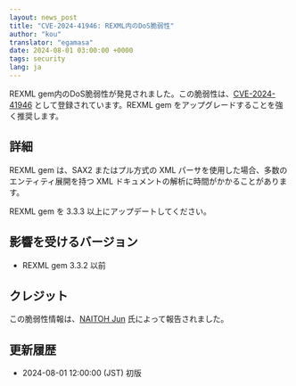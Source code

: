```yaml
---
layout: news_post
title: "CVE-2024-41946: REXML内のDoS脆弱性"
author: "kou"
translator: "egamasa"
date: 2024-08-01 03:00:00 +0000
tags: security
lang: ja
---
```


REXML gem内のDoS脆弱性が発見されました。この脆弱性は、[CVE-2024-41946](https://www.cve.org/CVERecord?id=CVE-2024-41946) として登録されています。REXML gem をアップグレードすることを強く推奨します。

## 詳細

REXML gem は、SAX2 またはプル方式の XML パーサを使用した場合、多数のエンティティ展開を持つ XML ドキュメントの解析に時間がかかることがあります。

REXML gem を 3.3.3 以上にアップデートしてください。

## 影響を受けるバージョン

* REXML gem 3.3.2 以前

## クレジット

この脆弱性情報は、[NAITOH Jun](https://github.com/naitoh) 氏によって報告されました。

## 更新履歴

* 2024-08-01 12:00:00 (JST) 初版
